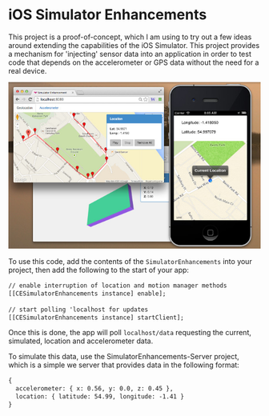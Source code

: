 # iOS Simulator Enhancements

This project is a proof-of-concept, which I am using to try out a few ideas around extending the capabilities of the iOS Simulator. This project provides a mechanism for 'injecting' sensor data into an application in order to test code that depends on the accelerometer or GPS data without the need for a real device.

<img src="SimulatorEnhancements.jpg"/>

To use this code, add the contents of the `SimulatorEnhancements` into your project, then add the following to the start of your app:

	// enable interruption of location and motion manager methods
    [[CESimulatorEnhancements instance] enable];
    
    // start polling 'localhost for updates
    [[CESimulatorEnhancements instance] startClient];
    
Once this is done, the app will poll `localhost/data` requesting the current, simulated, location and accelerometer data.

To simulate this data, use the SimulatorEnhancements-Server project, which is a simple we server that provides data in the following format:

	{
	  accelerometer: { x: 0.56, y: 0.0, z: 0.45 },
	  location: { latitude: 54.99, longitude: -1.41 }
	}




